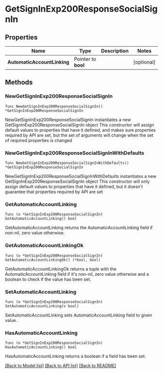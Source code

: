 # GetSignInExp200ResponseSocialSignIn

## Properties

Name | Type | Description | Notes
------------ | ------------- | ------------- | -------------
**AutomaticAccountLinking** | Pointer to **bool** |  | [optional] 

## Methods

### NewGetSignInExp200ResponseSocialSignIn

`func NewGetSignInExp200ResponseSocialSignIn() *GetSignInExp200ResponseSocialSignIn`

NewGetSignInExp200ResponseSocialSignIn instantiates a new GetSignInExp200ResponseSocialSignIn object
This constructor will assign default values to properties that have it defined,
and makes sure properties required by API are set, but the set of arguments
will change when the set of required properties is changed

### NewGetSignInExp200ResponseSocialSignInWithDefaults

`func NewGetSignInExp200ResponseSocialSignInWithDefaults() *GetSignInExp200ResponseSocialSignIn`

NewGetSignInExp200ResponseSocialSignInWithDefaults instantiates a new GetSignInExp200ResponseSocialSignIn object
This constructor will only assign default values to properties that have it defined,
but it doesn't guarantee that properties required by API are set

### GetAutomaticAccountLinking

`func (o *GetSignInExp200ResponseSocialSignIn) GetAutomaticAccountLinking() bool`

GetAutomaticAccountLinking returns the AutomaticAccountLinking field if non-nil, zero value otherwise.

### GetAutomaticAccountLinkingOk

`func (o *GetSignInExp200ResponseSocialSignIn) GetAutomaticAccountLinkingOk() (*bool, bool)`

GetAutomaticAccountLinkingOk returns a tuple with the AutomaticAccountLinking field if it's non-nil, zero value otherwise
and a boolean to check if the value has been set.

### SetAutomaticAccountLinking

`func (o *GetSignInExp200ResponseSocialSignIn) SetAutomaticAccountLinking(v bool)`

SetAutomaticAccountLinking sets AutomaticAccountLinking field to given value.

### HasAutomaticAccountLinking

`func (o *GetSignInExp200ResponseSocialSignIn) HasAutomaticAccountLinking() bool`

HasAutomaticAccountLinking returns a boolean if a field has been set.


[[Back to Model list]](../README.md#documentation-for-models) [[Back to API list]](../README.md#documentation-for-api-endpoints) [[Back to README]](../README.md)



